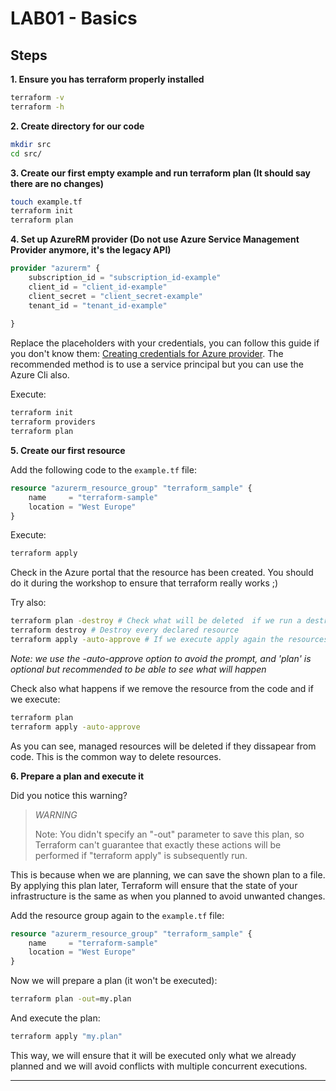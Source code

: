 # LAB01 - Basics

## Steps

**1\. Ensure you has terraform properly installed**

```bash
terraform -v
terraform -h
```

**2\. Create directory for our code**

```bash
mkdir src
cd src/
```

**3\. Create our first empty example and run terraform plan (It should say there are no changes)**

```bash
touch example.tf
terraform init
terraform plan
```

**4\. Set up AzureRM provider (Do not use Azure Service Management Provider anymore, it's the legacy API)**

```tf
provider "azurerm" {
    subscription_id = "subscription_id-example"
    client_id = "client_id-example"
    client_secret = "client_secret-example"
    tenant_id = "tenant_id-example"
    
}
```

Replace the placeholders with your credentials, you can follow this guide if you don't know them:
[Creating credentials for Azure provider](https://www.terraform.io/docs/providers/azurerm/#creating-credentials).
The recommended method is to use a service principal but you can use the Azure Cli also.

Execute:

```bash
terraform init
terraform providers
terraform plan
```

**5\. Create our first resource**

Add the following code to the `example.tf` file:

```tf
resource "azurerm_resource_group" "terraform_sample" {
    name     = "terraform-sample"
    location = "West Europe"
}
```

Execute:

```bash
terraform apply
```

Check in the Azure portal that the resource has been created. You should do it during the workshop to ensure that terraform really works ;)

Try also:

```bash
terraform plan -destroy # Check what will be deleted  if we run a destroy command
terraform destroy # Destroy every declared resource
terraform apply -auto-approve # If we execute apply again the resources will be regenerated
```

*Note: we use the -auto-approve option to avoid the prompt, and 'plan' is optional but recommended to be able to see what will happen*

Check also what happens if we remove the resource from the code and if we execute:

```bash
terraform plan
terraform apply -auto-approve
```

As you can see, managed resources will be deleted if they dissapear from code. This is the common way to delete resources.

**6\. Prepare a plan and execute it**

Did you notice this warning?

> *WARNING*
>
> Note: You didn't specify an "-out" parameter to save this plan, so Terraform
> can't guarantee that exactly these actions will be performed if
> "terraform apply" is subsequently run.

This is because when we are planning, we can save the shown plan to a file.
By applying this plan later, Terraform will ensure
that the state of your infrastructure is the same as when you planned to avoid
unwanted changes.

Add the resource group again to the `example.tf` file:

```tf
resource "azurerm_resource_group" "terraform_sample" {
    name     = "terraform-sample"
    location = "West Europe"
}
```

Now we will prepare a plan (it won't be executed):

```bash
terraform plan -out=my.plan
```

And execute the plan:

```bash
terraform apply "my.plan"
```

This way, we will ensure that it will be executed only what we already planned and we will avoid conflicts with multiple concurrent executions.

---


